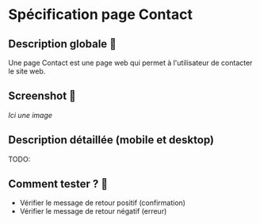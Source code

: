 # Spécification page Contact

## Description globale 📝

Une page Contact est une page web qui permet à l'utilisateur de contacter le site web.

## Screenshot 📸

_Ici une image_

## Description détaillée (mobile et desktop)

TODO:

## Comment tester ? 🧪

- Vérifier le message de retour positif (confirmation)
- Vérifier le message de retour négatif (erreur)
